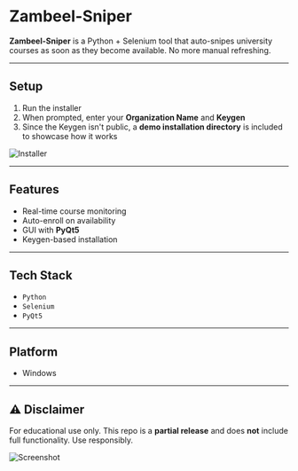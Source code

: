 # Zambeel-Sniper

**Zambeel-Sniper** is a Python + Selenium tool that auto-snipes university courses as soon as they become available. No more manual refreshing.


---
## Setup

1. Run the installer  
2. When prompted, enter your **Organization Name** and **Keygen**  
3. Since the Keygen isn't public, a **demo installation directory** is included to showcase how it works


![Installer](https://github.com/user-attachments/assets/71edb50a-4bc1-4a30-84d6-605a723b10c3)

---

## Features

- Real-time course monitoring
- Auto-enroll on availability
- GUI with **PyQt5**
- Keygen-based installation

---

## Tech Stack

- `Python`
- `Selenium`
- `PyQt5`

---

## Platform

- Windows

---

## ⚠️ Disclaimer

For educational use only. This repo is a **partial release** and does **not** include full functionality. Use responsibly.

![Screenshot](https://github.com/user-attachments/assets/27f01dbc-fa47-4041-a515-4d9339040328)

